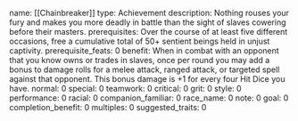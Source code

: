 name: [[Chainbreaker]]
type: Achievement
description: Nothing rouses your fury and makes you more deadly in battle than the sight of slaves cowering before their masters.
prerequisites: Over the course of at least five different occasions, free a cumulative total of 50+ sentient beings held in unjust captivity.
prerequisite_feats: 0
benefit: When in combat with an opponent that you know owns or trades in slaves, once per round you may add a bonus to damage rolls for a melee attack, ranged attack, or targeted spell against that opponent. This bonus damage is +1 for every four Hit Dice you have.
normal: 0
special: 0
teamwork: 0
critical: 0
grit: 0
style: 0
performance: 0
racial: 0
companion_familiar: 0
race_name: 0
note: 0
goal: 0
completion_benefit: 0
multiples: 0
suggested_traits: 0
